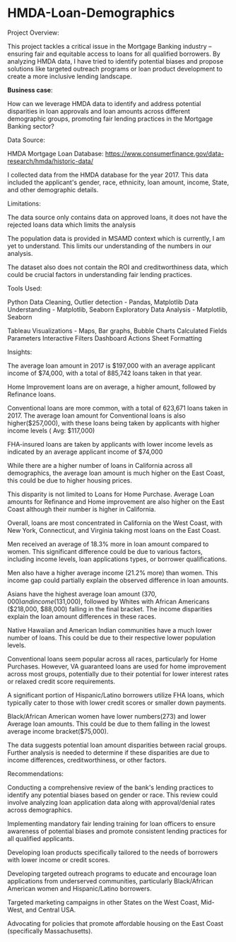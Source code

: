 # HMDA-Loan-Demographics

Project Overview:

This project tackles a critical issue in the Mortgage Banking industry – ensuring fair and equitable access to loans for all qualified borrowers. By analyzing HMDA data, I have tried to identify potential biases and propose solutions like targeted outreach programs or loan product development to create a more inclusive lending landscape.


**Business case**:

How can we leverage HMDA data to identify and address potential disparities in loan approvals and loan amounts across different demographic groups, promoting fair lending practices in the Mortgage Banking sector?


Data Source: 

HMDA Mortgage Loan Database: https://www.consumerfinance.gov/data-research/hmda/historic-data/

I collected data from the HMDA database for the year 2017. This data included the applicant's gender, race, ethnicity, loan amount, income, State, and other demographic details. 


Limitations:

The data source only contains data on approved loans, it does not have the rejected loans data which limits the analysis

The population data is provided in MSAMD context which is currently, I am yet to understand. This limits our understanding of the numbers in our analysis. 

The dataset also does not contain the ROI and creditworthiness data, which could be crucial factors in understanding fair lending practices. 

Tools Used: 

Python 
Data Cleaning, Outlier detection - Pandas, Matplotlib
Data Understanding - Matplotlib, Seaborn
Exploratory Data Analysis - Matplotlib, Seaborn

Tableau
Visualizations - Maps, Bar graphs, Bubble Charts
Calculated Fields
Parameters
Interactive Filters
Dashboard Actions 
Sheet Formatting


Insights:


The average loan amount in 2017 is $197,000 with an average applicant income of $74,000, with a total of 885,742 loans taken in that year. 

Home Improvement loans are on average, a higher amount, followed by Refinance loans.

Conventional loans are more common, with a total of 623,671 loans taken in 2017. The average loan amount for Conventional loans is also higher($257,000), with these loans being taken by applicants with higher income levels ( Avg: $117,000)

FHA-insured loans are taken by applicants with lower income levels as indicated by an average applicant income of $74,000

While there are a higher number of loans in California across all demographics, the average loan amount is much higher on the East Coast, this could be due to higher housing prices. 

This disparity is not limited to Loans for Home Purchase. Average Loan amounts for  Refinance and Home improvement are also higher on the East Coast although their number is higher in California. 

Overall, loans are most concentrated in California on the West Coast, with New York, Connecticut, and Virginia taking most loans on the East Coast. 

Men received an average of 18.3% more in loan amount compared to women. This significant difference could be due to various factors, including income levels, loan applications types, or borrower qualifications.

Men also have a higher average income (21.2% more) than women. This income gap could partially explain the observed difference in loan amounts. 

Asians have the highest average loan amount ($370,000) and income ($131,000), followed by Whites with African Americans ($218,000, $88,000) falling in the final bracket. The income disparities explain the loan amount differences in these races. 

Native Hawaiian and American Indian communities have a much lower number of loans. This could be due to their respective lower population levels. 

Conventional loans seem popular across all races, particularly for Home Purchases. However, VA guaranteed loans are used for home improvement across most groups, potentially due to their potential for lower interest rates or relaxed credit score requirements.

A significant portion of Hispanic/Latino borrowers utilize FHA loans, which typically cater to those with lower credit scores or smaller down payments. 

Black/African American women have lower numbers(273) and lower Average loan amounts. This could be due to them falling in the lowest average income bracket($75,000). 

The data suggests potential loan amount disparities between racial groups. Further analysis is needed to determine if these disparities are due to income differences, creditworthiness, or other factors.



Recommendations: 

Conducting a comprehensive review of the bank's lending practices to identify any potential biases based on gender or race. This review could involve analyzing loan application data along with approval/denial rates across demographics.

Implementing mandatory fair lending training for loan officers to ensure awareness of potential biases and promote consistent lending practices for all qualified applicants.

Developing loan products specifically tailored to the needs of borrowers with lower income or credit scores.

Developing targeted outreach programs to educate and encourage loan applications from underserved communities, particularly Black/African American women and Hispanic/Latino borrowers. 

Targeted marketing campaigns in other States on the West Coast, Mid-West, and Central USA. 

Advocating for policies that promote affordable housing on the East Coast (specifically Massachusetts).
